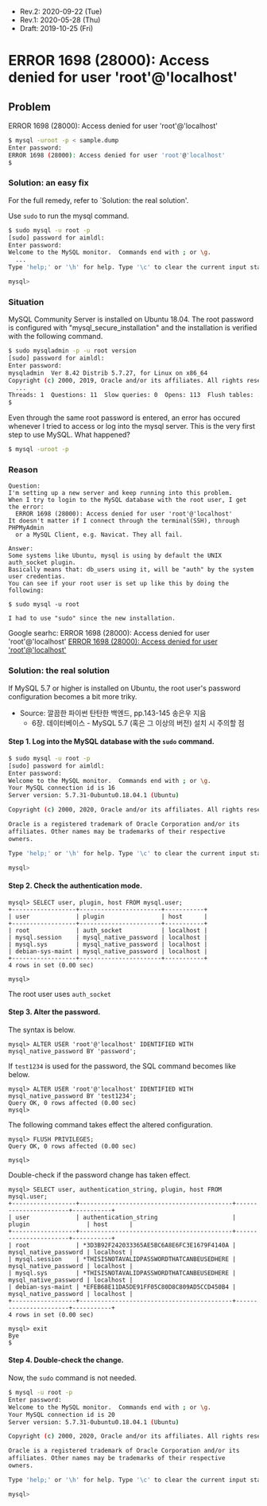* Rev.2: 2020-09-22 (Tue)
* Rev.1: 2020-05-28 (Thu)
* Draft: 2019-10-25 (Fri)
# ERROR 1698 (28000): Access denied for user 'root'@'localhost'
## Problem
ERROR 1698 (28000): Access denied for user 'root'@'localhost'
```bash
$ mysql -uroot -p < sample.dump 
Enter password: 
ERROR 1698 (28000): Access denied for user 'root'@'localhost'
$
```
### Solution: an easy fix
For the full remedy, refer to `Solution: the real solution'.

Use `sudo` to run the mysql command.
```bash
$ sudo mysql -u root -p
[sudo] password for aimldl: 
Enter password: 
Welcome to the MySQL monitor.  Commands end with ; or \g.
  ...
Type 'help;' or '\h' for help. Type '\c' to clear the current input statement.

mysql>
```
### Situation
MySQL Community Server is installed on Ubuntu 18.04. The root password is configured with "mysql_secure_installation" and the installation is verified with the following command.  

```bash
$ sudo mysqladmin -p -u root version
[sudo] password for aimldl: 
Enter password: 
mysqladmin  Ver 8.42 Distrib 5.7.27, for Linux on x86_64
Copyright (c) 2000, 2019, Oracle and/or its affiliates. All rights reserved.
  ...
Threads: 1  Questions: 11  Slow queries: 0  Opens: 113  Flush tables: ...
$
```
Even through the same root password is entered, an error has occured whenever I tried to access or log into the mysql server. This is the very first step to use MySQL. What happened?
```bash
$ mysql -uroot -p 
```
### Reason
```
Question:
I'm setting up a new server and keep running into this problem.
When I try to login to the MySQL database with the root user, I get the error:
  ERROR 1698 (28000): Access denied for user 'root'@'localhost' 
It doesn't matter if I connect through the terminal(SSH), through PHPMyAdmin 
  or a MySQL Client, e.g. Navicat. They all fail.

Answer:
Some systems like Ubuntu, mysql is using by default the UNIX auth_socket plugin.
Basically means that: db_users using it, will be "auth" by the system user credentias.
You can see if your root user is set up like this by doing the following:

$ sudo mysql -u root

I had to use "sudo" since the new installation.
```
Google searhc: ERROR 1698 (28000): Access denied for user 'root'@'localhost'
[ERROR 1698 (28000): Access denied for user 'root'@'localhost'](https://stackoverflow.com/questions/39281594/error-1698-28000-access-denied-for-user-rootlocalhost)

### Solution: the real solution
If MySQL 5.7 or higher is installed on Ubuntu, the root user's password configuration becomes a bit more triky.
* Source: 깔끔한 파이썬 탄탄한 백엔드, pp.143-145 송은우 지음
  * 6장. 데이터베이스 - MySQL 5.7 (혹은 그 이상의 버전) 설치 시 주의할 점

#### Step 1. Log into the MySQL database with the `sudo` command.
```bash
$ sudo mysql -u root -p
[sudo] password for aimldl: 
Enter password: 
Welcome to the MySQL monitor.  Commands end with ; or \g.
Your MySQL connection id is 16
Server version: 5.7.31-0ubuntu0.18.04.1 (Ubuntu)

Copyright (c) 2000, 2020, Oracle and/or its affiliates. All rights reserved.

Oracle is a registered trademark of Oracle Corporation and/or its
affiliates. Other names may be trademarks of their respective
owners.

Type 'help;' or '\h' for help. Type '\c' to clear the current input statement.

mysql>
```

#### Step 2. Check the authentication mode.
```mysql
mysql> SELECT user, plugin, host FROM mysql.user;
+------------------+-----------------------+-----------+
| user             | plugin                | host      |
+------------------+-----------------------+-----------+
| root             | auth_socket           | localhost |
| mysql.session    | mysql_native_password | localhost |
| mysql.sys        | mysql_native_password | localhost |
| debian-sys-maint | mysql_native_password | localhost |
+------------------+-----------------------+-----------+
4 rows in set (0.00 sec)

mysql>
```
The root user uses `auth_socket`

#### Step 3. Alter the password.
The syntax is below.
```mysql
mysql> ALTER USER 'root'@'localhost' IDENTIFIED WITH mysql_native_password BY 'password';
```
If `test1234` is used for the password, the SQL command becomes like below.
```mysql
mysql> ALTER USER 'root'@'localhost' IDENTIFIED WITH mysql_native_password BY 'test1234';
Query OK, 0 rows affected (0.00 sec)
mysql> 
```
The following command takes effect the altered configuration.
```mysql
mysql> FLUSH PRIVILEGES;
Query OK, 0 rows affected (0.00 sec)

mysql>
```
Double-check if the password change has taken effect.
```mysql
mysql> SELECT user, authentication_string, plugin, host FROM mysql.user;
+------------------+-------------------------------------------+-----------------------+-----------+
| user             | authentication_string                     | plugin                | host      |
+------------------+-------------------------------------------+-----------------------+-----------+
| root             | *3D3B92F242033365AE5BC6A8E6FC3E1679F4140A | mysql_native_password | localhost |
| mysql.session    | *THISISNOTAVALIDPASSWORDTHATCANBEUSEDHERE | mysql_native_password | localhost |
| mysql.sys        | *THISISNOTAVALIDPASSWORDTHATCANBEUSEDHERE | mysql_native_password | localhost |
| debian-sys-maint | *EFEB68E11DA5DE91FF05C80D8C809AD5CCD450B4 | mysql_native_password | localhost |
+------------------+-------------------------------------------+-----------------------+-----------+
4 rows in set (0.00 sec)

mysql> exit
Bye
$
```
#### Step 4. Double-check the change.
Now, the `sudo` command is not needed.
```bash
$ mysql -u root -p
Enter password: 
Welcome to the MySQL monitor.  Commands end with ; or \g.
Your MySQL connection id is 20
Server version: 5.7.31-0ubuntu0.18.04.1 (Ubuntu)

Copyright (c) 2000, 2020, Oracle and/or its affiliates. All rights reserved.

Oracle is a registered trademark of Oracle Corporation and/or its
affiliates. Other names may be trademarks of their respective
owners.

Type 'help;' or '\h' for help. Type '\c' to clear the current input statement.

mysql> 
```
